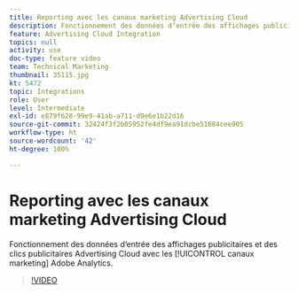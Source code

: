 ```yaml
---
title: Reporting avec les canaux marketing Advertising Cloud
description: Fonctionnement des données d’entrée des affichages publicitaires et des clics publicitaires Advertising Cloud avec les canaux marketing Adobe Analytics
feature: Advertising Cloud Integration
topics: null
activity: use
doc-type: feature video
team: Technical Marketing
thumbnail: 35115.jpg
kt: 5472
topic: Integrations
role: User
level: Intermediate
exl-id: e879f628-99e9-41ab-a711-d9e6e1b22d16
source-git-commit: 32424f3f2b05952fe4df9ea91dcbe51684cee905
workflow-type: ht
source-wordcount: '42'
ht-degree: 100%

---
```


# Reporting avec les canaux marketing Advertising Cloud

Fonctionnement des données d’entrée des affichages publicitaires et des clics publicitaires Advertising Cloud avec les [!UICONTROL canaux marketing] Adobe Analytics.

>[!VIDEO](https://video.tv.adobe.com/v/35115/?quality=12&learn=on)
